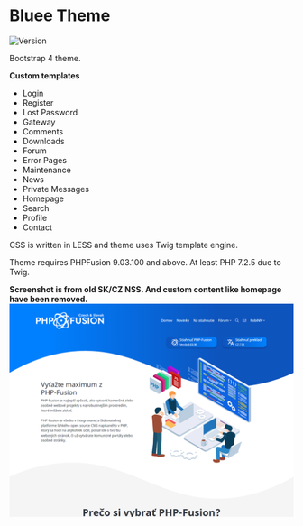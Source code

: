 # Bluee Theme

![Version](https://img.shields.io/badge/Version-2.2.0-blue.svg)


Bootstrap 4 theme.


**Custom templates**

- Login
- Register
- Lost Password
- Gateway
- Comments
- Downloads
- Forum
- Error Pages
- Maintenance
- News
- Private Messages
- Homepage
- Search
- Profile
- Contact

CSS is written in LESS and theme uses Twig template engine.

Theme requires PHPFusion 9.03.100 and above.
At least PHP 7.2.5 due to Twig.

**Screenshot is from old SK/CZ NSS. And custom content like homepage have been removed.**
![Preview](screenshot.png)
